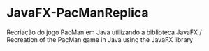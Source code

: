 # JavaFX-PacManReplica
Recriação do jogo PacMan em Java utilizando a biblioteca JavaFX / Recreation of the PacMan game in Java using the JavaFX library 
